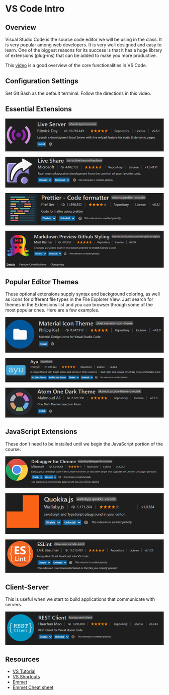 # VS Code Intro

## Overview

Visual Studio Code is the source code editor we will be using in the class. It is very popular among web developers. It is very well designed and easy to learn. One of the biggest reasons for its success is that it has a huge library of extensions \(plug-ins\) that can be added to make you more productive.

This [video](https://www.youtube.com/watch?v=ORrELERGIHs) is a good overview of the core functionalities in VS Code.

## Configuration Settings

Set Git Bash as the default terminal. Follow the directions in this video.

## Essential Extensions

![](../.gitbook/assets/image%20%2815%29.png)

![](../.gitbook/assets/image%20%2842%29.png)

![](../.gitbook/assets/image%20%287%29.png)

![](../.gitbook/assets/image%20%28119%29.png)

## Popular Editor Themes

These optional extensions supply syntax and background coloring, as well as icons for different file types in the File Explorer View. Just search for themes in the Extensions list and you can browser through some of the most popular ones. Here are a few examples.

![](../.gitbook/assets/image%20%2817%29.png)

![](../.gitbook/assets/image%20%28112%29.png)

![](../.gitbook/assets/image%20%2880%29.png)

## JavaScript Extensions

These don't need to be installed until we begin the JavaScript portion of the course.

![](../.gitbook/assets/image%20%2862%29.png)

![](../.gitbook/assets/image%20%2868%29.png)

![](../.gitbook/assets/image%20%2839%29.png)

## Client-Server

This is useful when we start to build applications that communicate with servers.

![](../.gitbook/assets/image%20%28105%29.png)

## Resources

* [VS Tutorial](https://www.youtube.com/watch?v=ORrELERGIHs)
* [VS Shortcuts](https://travis.media/10-vs-code-shortcuts-to-memorize-that-will-boost-your-productivity/)
* [Emmet](https://dev.to/raaynaldo/speed-up-code-your-html-using-emmet-in-vscode-nesting-operators-201o)
* [Emmet Cheat sheet](https://docs.emmet.io/cheat-sheet/)

